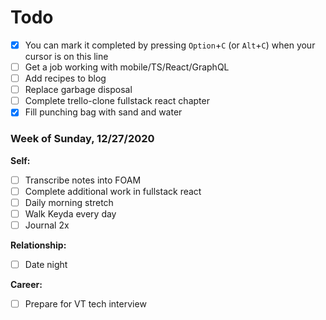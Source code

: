 # Todo

- [x] You can mark it completed by pressing `Option`+`C` (or `Alt`+`C`) when your cursor is on this line
- [ ] Get a job working with mobile/TS/React/GraphQL
- [ ] Add recipes to blog
- [ ] Replace garbage disposal
- [ ] Complete trello-clone fullstack react chapter
- [x] Fill punching bag with sand and water
### Week of Sunday, 12/27/2020
**Self:**
 - [ ] Transcribe notes into FOAM
 - [ ] Complete additional work in fullstack react  
 - [ ] Daily morning stretch
 - [ ] Walk Keyda every day  
 - [ ] Journal 2x  
  
**Relationship:**
  - [ ] Date night  
  
**Career:**  
- [ ] Prepare for VT tech interview
